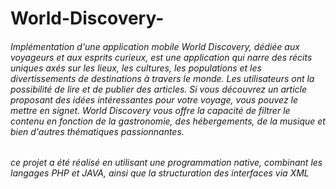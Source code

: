 # World-Discovery-

###### Implémentation d'une application mobile World Discovery, dédiée aux voyageurs et aux esprits curieux, est une application qui narre des récits uniques axés sur les lieux, les cultures, les populations et les divertissements de destinations à travers le monde. Les utilisateurs ont la possibilité de lire et de publier des articles. Si vous découvrez un article proposant des idées intéressantes pour votre voyage, vous pouvez le mettre en signet. World Discovery vous offre la capacité de filtrer le contenu en fonction de la gastronomie, des hébergements, de la musique et bien d'autres thématiques passionnantes.

 ###### ce projet a été réalisé en utilisant une programmation native, combinant les langages PHP et JAVA, ainsi que la structuration des interfaces via XML
